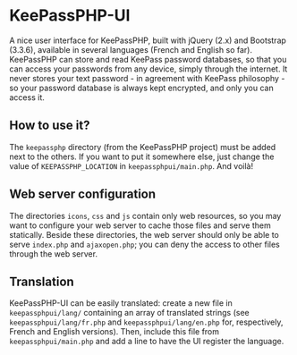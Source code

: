 KeePassPHP-UI
=============

A nice user interface for KeePassPHP, built with jQuery (2.x) and Bootstrap (3.3.6), available in several languages (French and English so far). KeePassPHP can store and read KeePass password databases, so that you can access your passwords from any device, simply through the internet. It never stores your text password - in agreement with KeePass philosophy - so your password database is always kept encrypted, and only you can access it.


How to use it?
-------------------

The `keepassphp` directory (from the KeePassPHP project) must be added next to the others. If you want to put it somewhere else, just change the value of `KEEPASSPHP_LOCATION` in `keepassphpui/main.php`. And voilà!


Web server configuration
-------------------

The directories `icons`, `css` and `js` contain only web resources, so you may want to configure your web server to cache those files and serve them statically. Beside these directories, the web server should only be able to serve `index.php` and `ajaxopen.php`; you can deny the access to other files through the web server.


Translation
-------------------

KeePassPHP-UI can be easily translated: create a new file in `keepassphpui/lang/` containing an array of translated strings (see `keepassphpui/lang/fr.php` and `keepassphpui/lang/en.php` for, respectively, French and English versions). Then, include this file from `keepassphpui/main.php` and add a line to have the UI register the language.
